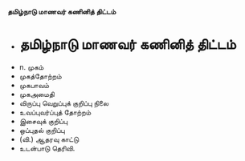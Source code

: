 **தமிழ்நாடு மாணவர் கணினித் திட்டம்**
- # தமிழ்நாடு மாணவர் கணினித் திட்டம்
- n. முகம்
- முகத்தோற்றம்
- முகபாவம்
- முகஅமைதி
- விருப்பு வெறுப்புக் குறிப்பு நிலை
- உவப்புவர்ப்புத் தோற்றம்
- இசைவுக் குறிப்பு
- ஒப்புதல் குறிப்பு
- (வி.) ஆதரவு காட்டு
- உடன்பாடு தெரிவி.

